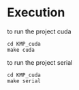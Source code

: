 # Execution

to run the project cuda

```
cd KMP_cuda
make cuda
```

to run the project serial

```
cd KMP_cuda
make serial
```
